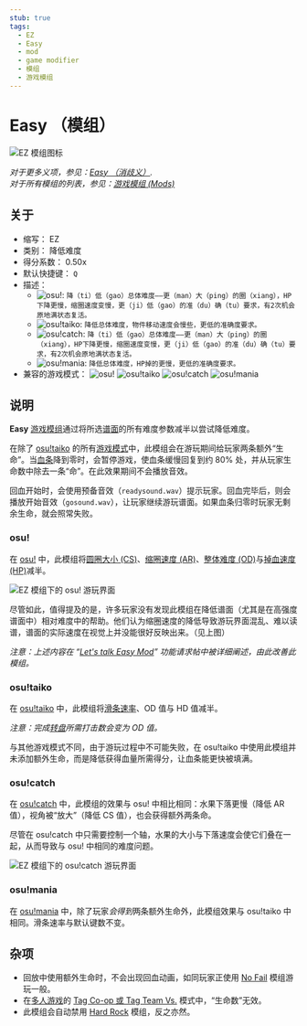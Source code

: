 ```yaml
---
stub: true
tags:
  - EZ
  - Easy
  - mod
  - game modifier
  - 模组
  - 游戏模组
---
```


# Easy （模组）

![EZ 模组图标](/wiki/shared/mods/EZ.png "Easy (EZ) 模组图标")

*对于更多义项，参见：[Easy （消歧义）](/wiki/Disambiguation/Easy).*\
*对于所有模组的列表，参见：[游戏模组 (Mods)](/wiki/Gameplay/Game_modifier)*

## 关于

- 缩写： EZ
- 类别： 降低难度
- 得分系数： 0.50x
- 默认快捷键： `Q`
- 描述：
  - ![][osu!]: `降（ti）低（gao）总体难度——更（man）大（ping）的圈（xiang），HP下降更慢，缩圈速度变慢，更（ji）低（gao）的准（du）确（tu）要求，有2次机会原地满状态复活。`
  - ![][osu!taiko]: `降低总体难度，物件移动速度会慢些，更低的准确度要求。`
  - ![][osu!catch]: `降（ti）低（gao）总体难度——更（man）大（ping）的圈（xiang），HP下降更慢，缩圈速度变慢，更（ji）低（gao）的准（du）确（tu）要求，有2次机会原地满状态复活。`
  - ![][osu!mania]: `降低总体难度，HP掉的更慢，更低的准确度要求。`
- 兼容的游戏模式： ![][osu!] ![][osu!taiko] ![][osu!catch] ![][osu!mania]

## 说明

**Easy** [游戏模组](/wiki/Gameplay/Game_modifier)通过将所选[谱面](/wiki/Beatmap)的所有难度参数减半以尝试降低难度。

在除了 [osu!taiko](/wiki/Game_mode/osu!taiko) 的所有[游戏模式](/wiki/Game_mode)中，此模组会在游玩期间给玩家两条额外“生命”。当[血条](/wiki/Client/Interface/Health_bar)降到零时，会暂停游戏，使血条缓慢回复到约 80% 处，并从玩家生命数中除去一条“命”。在此效果期间不会播放音效。

回血开始时，会使用预备音效（`readysound.wav`）提示玩家。回血完毕后，则会播放开始音效（`gosound.wav`），让玩家继续游玩谱面。如果血条归零时玩家无剩余生命，就会照常失败。

### osu!

在 [osu!](/wiki/Game_mode/osu!) 中，此模组将[圆圈大小 (CS)](/wiki/Beatmap/Circle_size)、[缩圈速度 (AR)](/wiki/Beatmap/Approach_rate)、[整体难度 (OD)](/wiki/Beatmap/Overall_difficulty)与[掉血速度 (HP)](/wiki/Beatmap/HP_drain_rate)减半。

![EZ 模组下的 osu! 游玩界面](img/EZ-comparison-osu.jpg "osu! 中正常游玩（左图）与启用 Easy 模组（右图）的比较")

尽管如此，值得提及的是，许多玩家没有发现此模组在降低谱面（尤其是在高强度谱面中）相对难度中的帮助。他们认为缩圈速度的降低导致游玩界面混乱、难以读谱，谱面的实际速度在视觉上并没能很好反映出来。（见上图）

*注意：上述内容在 “[Let's talk Easy Mod](https://osu.ppy.sh/community/forums/topics/56606)” 功能请求帖中被详细阐述，由此改善此模组。*

### osu!taiko

在 [osu!taiko](/wiki/Game_mode/osu!taiko) 中，此模组将[滑条速率](/wiki/Gameplay/Hit_object/Slider/Slider_velocity)、OD 值与 HD 值减半。

*注意：完成[转盘](/wiki/Gameplay/Hit_object/Spinner)所需打击数会变为 OD 值。*

与其他游戏模式不同，由于游玩过程中不可能失败，在 osu!taiko 中使用此模组并未添加额外生命，而是降低获得血量所需得分，让血条能更快被填满。

### osu!catch

在 [osu!catch](/wiki/Game_mode/osu!catch) 中，此模组的效果与 osu! 中相比相同：水果下落更慢（降低 AR 值），视角被“放大”（降低 CS 值），也会获得额外两条命。

尽管在 osu!catch 中只需要控制一个轴，水果的大小与下落速度会使它们叠在一起，从而导致与 osu! 中相同的难度问题。

![EZ 模组下的 osu!catch 游玩界面](img/EZ-comparison-catch.jpg "osu!catch 中正常游玩（左图）与启用 Easy 模组（右图）的比较")

### osu!mania

在 [osu!mania](/wiki/Game_mode/osu!mania) 中，除了玩家*会得到*两条额外生命外，此模组效果与 osu!taiko 中相同。滑条速率与默认键数不变。

## 杂项

- 回放中使用额外生命时，不会出现回血动画，如同玩家正使用 [No Fail](/wiki/Gameplay/Game_modifier/No_Fail) 模组游玩一般。
- 在[多人游戏](/wiki/Client/Interface/Multiplayer)的 [Tag Co-op 或 Tag Team Vs.](/wiki/Client/Interface/Multiplayer#tag-co-op-/-tag-team-vs) 模式中，“生命数”无效。
- 此模组会自动禁用 [Hard Rock](/wiki/Gameplay/Game_modifier/Hard_Rock) 模组，反之亦然。

[osu!]: /wiki/shared/mode/osu.png "osu!"
[osu!taiko]: /wiki/shared/mode/taiko.png "osu!taiko"
[osu!catch]: /wiki/shared/mode/catch.png "osu!catch"
[osu!mania]: /wiki/shared/mode/mania.png "osu!mania"
